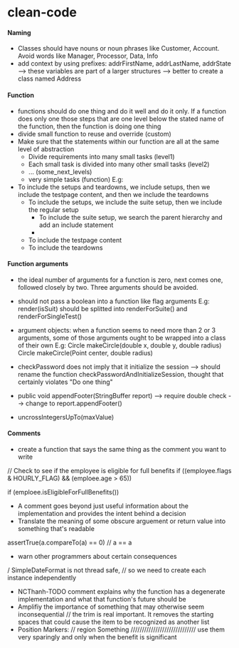 # clean-code
#### Naming
- Classes should have nouns or noun phrases like Customer, Account. Avoid words like Manager, Processor, Data, Info
- add context by using prefixes: addrFirstName, addrLastName, addrState --> these variables are part of a larger structures --> better to create a class named Address
#### Function
- functions should do one thing and do it well and do it only. If a function does only one those steps that are one level below the stated name of the function, then the function is doing one thing
- divide small function to reuse and override (custom)
- Make sure that the statements within our function are all at the same level of abstraction
    + Divide requirements into many small tasks (level1)
    + Each small task is divided into many other small tasks (level2)
    + ... (some_next_levels)
    + very simple tasks (function)
E.g: 
- To include the setups and teardowns, we include setups, then we include the testpage content, and then we include the teardowns
    + To include the setups, we include the suite setup, then we include the regular setup
        + To include the suite setup, we search the parent hierarchy and add an include statement
        + 
    + To include the testpage content
    + To include the teardowns
#### Function arguments
- the ideal number of arguments for a function is zero, next comes one, followed closely by two. Three arguments should be avoided. 
- should not pass a boolean into a function like flag arguments
E.g: render(isSuit) should be splitted into renderForSuite() and renderForSingleTest()
- argument objects: when a function seems to need more than 2 or 3 arguments, some of those arguments ought to be wrapped into a class of their own
E.g: Circle makeCircle(double x, double y, double radius)
     Circle makeCircle(Point center, double radius)
- checkPassword does not imply that it initialize the session --> should rename the function checkPasswordAndInitializeSession, thought that certainly violates "Do one thing"
- public void appendFooter(StringBuffer report) --> require double check --> change to report.appendFooter()

- uncrossIntegersUpTo(maxValue)

#### Comments
- create a function that says the same thing as the comment you want to write

// Check to see if the employee is eligible for full benefits
if ((employee.flags & HOURLY_FLAG) && (emploee.age > 65))

if (emploee.isEligibleForFullBenefits())

- A comment goes beyond just useful information about the implementation and provides the intent behind a decision
- Translate the meaning of some obscure arguement or return value into something that's readable

assertTrue(a.compareTo(a) == 0) // a == a

- warn other programmers about certain consequences

/ SimpleDateFormat is not thread safe,
// so we need to create each instance independently

- NCThanh-TODO comment explains why the function has a degenerate implementation and what that function's future should be
- Amplifiy the importance of something that may otherwise seem inconsequential
// the trim is real important. It removes the starting spaces that could cause the item to be recognized as another list
- Position Markers: // region Something /////////////////////////////
use them very sparingly and only when the benefit is significant